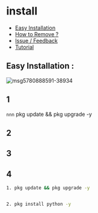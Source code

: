 # install

- [Easy Installation](#easy-installation)
- [How to Remove ?](#how-to-remove-)
- [Issue / Feedback](#issue--feedback)
- [Tutorial](#tutorial)

## Easy Installation :
![msg5780888591-38934](https://github.com/user-attachments/assets/c426c8e2-d3f0-4e98-9fbd-4cc53b7bfe91)
## 1
```nnn```
pkg update && pkg upgrade -y
##  2
## 3
## 4
```bash
1. pkg update && pkg upgrade -y


2. pkg install python -y
